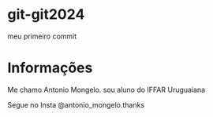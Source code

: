 # git-git2024
meu primeiro commit

<h1> Informações </h1>
Me chamo Antonio Mongelo. sou aluno do IFFAR Uruguaiana

Segue no Insta @antonio_mongelo.thanks
